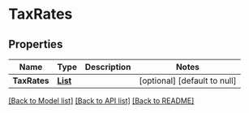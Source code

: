 # TaxRates
## Properties

| Name | Type | Description | Notes |
|------------ | ------------- | ------------- | -------------|
| **TaxRates** | [**List**](TaxRate.md) |  | [optional] [default to null] |

[[Back to Model list]](../README.md#documentation-for-models) [[Back to API list]](../README.md#documentation-for-api-endpoints) [[Back to README]](../README.md)

